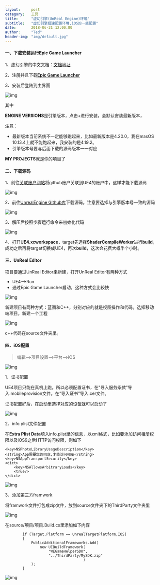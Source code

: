 ```yaml
---
layout:     post
category:   工具
title:      "虚幻引擎(UnReal Engine)环境"
subtitle:   "虚幻引擎搭建配置环境,iOS的一些配置"
date:       2018-06-21 12:00:00
author:     "Ted"
header-img: "img/default.jpg"
---
```


#### 一、下载安装运行Epic Game Launcher

1、虚幻引擎的中文文档：[文档地址](http://api.unrealengine.com/CHN/index.html)

2、注册并且下载[**Epic Game Launcher**](https://www.unrealengine.com/zh-CN/download)

3、安装后登陆到主界面

![img](/img/Simple_8/17.png)

其中

**ENGINE VERSIONS**是引擎版本，点击+进行安装，会默认安装最新版本，

注意：

- 最新版本当前系统不一定能够跑起来，比如最新版本是4.20.0，我在masOS 10.13.4上就不能跑起来，我安装的是4.19.2。
- 引擎版本号要与后面下载的源码版本一一对应

**MY PROJECTS**就是你的项目了

#### 二、下载源码

1、前往[关联账户网站](https://www.unrealengine.com/account/connected)将github账户关联到UE4的账户中，这样才能下载源码

![img](/img/Simple_8/16.png)

2、前往[UnrealEngine Github库](https://github.com/EpicGames/UnrealEngine/releases)下载源码，注意要选择与引擎版本号一致的源码

![img](/img/Simple_8/18.png)

3、解压后按照步骤运行命令来初始化代码

![img](/img/Simple_8/19.png)

4、打开**UE4.xcworkspace**，target先选择**ShaderCompileWorker**进行**build**，成功之后再将target切换成UE4，再次**build**，这次会花费大概半个小时。

#### 三、UnReal Editor

项目要通过UnReal Editor来新建，打开UnReal Editor有两种方式

- UE4-->Run
- 通过Epic Game Launcher启动，这种方式会比较快

![img](/img/Simple_8/20.png)

新建项目有两种方式：蓝图和C++，分别对应的就是视图操作和代码。选择移动端项目，新建一个工程

![img](/img/Simple_8/21.png)

c++代码在source文件夹里。

#### 四、iOS配置

> 编辑-->项目设置-->平台-->iOS

![img](/img/Simple_8/22.png)

1、证书配置

UE4项目只能在真机上跑，所以必须配置证书，在"导入服务条款"导入.mobileprovision文件，在“导入证书”导入.cer文件。

证书配置好后，在启动里选择对应的设备就可以启动了

![img](/img/Simple_8/23.png)

2、info.plist文件配置

在**Extra Plist Data**填入info.plist里的信息，以xml格式，比如要添加访问相册权限以及iOS9之后HTTP访问权限，则如下

```
<key>NSPhotoLibraryUsageDescription</key>
<string>App需要您的同意,才能访问相册</string>
<key>NSAppTransportSecurity</key>
<dict>
	<key>NSAllowsArbitraryLoads</key>
	<true/>
</dict>
```

![img](/img/Simple_8/24.png)

3、添加第三方framwork

将framwork文件打包成zip文件，放到source文件夹下的ThirdParty文件夹里

![img](/img/Simple_8/25.png)

在source/项目/项目.Build.cs里添加如下内容

```
        if (Target.Platform == UnrealTargetPlatform.IOS)
        {
            PublicAdditionalFrameworks.Add(
                new UEBuildFramework(
                    "WEGameHelperSDK",
                    "../ThirdParty/MySDK.zip"
                                    )
            );
        }
```

![img](/img/Simple_8/26.png)











